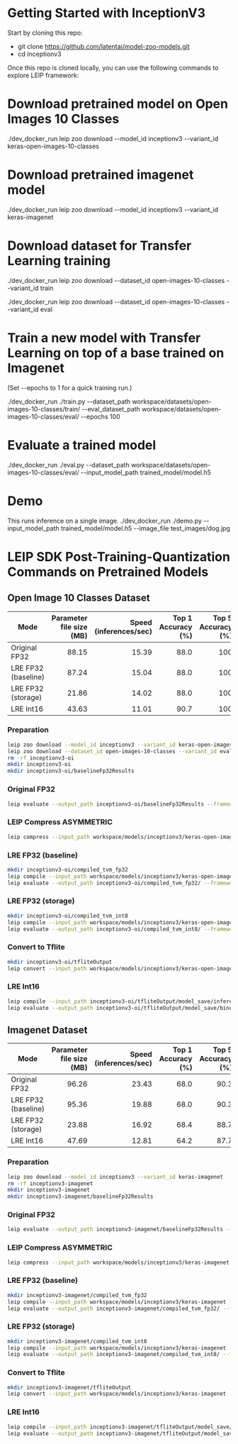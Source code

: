# Getting Started with InceptionV3

Start by cloning this repo:
* git clone https://github.com/latentai/model-zoo-models.git
* cd inceptionv3

Once this repo is cloned locally, you can use the following commands to explore LEIP framework:


# Download pretrained model on Open Images 10 Classes
./dev_docker_run leip zoo download --model_id inceptionv3 --variant_id keras-open-images-10-classes

# Download pretrained imagenet model
./dev_docker_run leip zoo download --model_id inceptionv3 --variant_id keras-imagenet

# Download dataset for Transfer Learning training
./dev_docker_run leip zoo download --dataset_id open-images-10-classes --variant_id train

./dev_docker_run leip zoo download --dataset_id open-images-10-classes --variant_id eval

# Train a new model with Transfer Learning on top of a base trained on Imagenet

(Set --epochs to 1 for a quick training run.)

./dev_docker_run ./train.py --dataset_path workspace/datasets/open-images-10-classes/train/  --eval_dataset_path workspace/datasets/open-images-10-classes/eval/ --epochs 100

# Evaluate a trained model

./dev_docker_run ./eval.py --dataset_path workspace/datasets/open-images-10-classes/eval/ --input_model_path trained_model/model.h5

# Demo

This runs inference on a single image.
./dev_docker_run ./demo.py --input_model_path trained_model/model.h5 --image_file test_images/dog.jpg

# LEIP SDK Post-Training-Quantization Commands on Pretrained Models
## Open Image 10 Classes Dataset
|       Mode        |Parameter file size (MB)|Speed (inferences/sec)|Top 1 Accuracy (%)|Top 5 Accuracy (%)|
|-------------------|-----------------------:|---------------------:|-----------------:|-----------------:|
|Original FP32      |                   88.15|                 15.39|              88.0|               100|
|LRE FP32 (baseline)|                   87.24|                 15.04|              88.0|               100|
|LRE FP32 (storage) |                   21.86|                 14.02|              88.0|               100|
|LRE Int16          |                   43.63|                 11.01|              90.7|               100|

### Preparation
```bash
leip zoo download --model_id inceptionv3 --variant_id keras-open-images-10-classes
leip zoo download --dataset_id open-images-10-classes --variant_id eval
rm -rf inceptionv3-oi
mkdir inceptionv3-oi
mkdir inceptionv3-oi/baselineFp32Results
```
### Original FP32
```bash
leip evaluate --output_path inceptionv3-oi/baselineFp32Results --framework tf --input_path workspace/models/inceptionv3/keras-open-images-10-classes --test_path workspace/datasets/open-images-10-classes/eval/index.txt --class_names workspace/models/inceptionv3/keras-open-images-10-classes/class_names.txt
```
### LEIP Compress ASYMMETRIC
```bash
leip compress --input_path workspace/models/inceptionv3/keras-open-images-10-classes --quantizer ASYMMETRIC --bits 8 --output_path inceptionv3-oi/checkpointCompressed/
```
### LRE FP32 (baseline)
```bash
mkdir inceptionv3-oi/compiled_tvm_fp32
leip compile --input_path workspace/models/inceptionv3/keras-open-images-10-classes --output_path inceptionv3-oi/compiled_tvm_fp32/bin --input_types=float32 --data_type=float32
leip evaluate --output_path inceptionv3-oi/compiled_tvm_fp32/ --framework lre --input_types=float32 --input_path inceptionv3-oi/compiled_tvm_fp32/bin --test_path workspace/datasets/open-images-10-classes/eval/index.txt --class_names workspace/models/inceptionv3/keras-open-images-10-classes/class_names.txt
```
### LRE FP32 (storage)
```bash
mkdir inceptionv3-oi/compiled_tvm_int8
leip compile --input_path workspace/models/inceptionv3/keras-open-images-10-classes --output_path inceptionv3-oi/compiled_tvm_int8/bin --input_types=uint8 --data_type=int8
leip evaluate --output_path inceptionv3-oi/compiled_tvm_int8/ --framework lre --input_types=uint8 --input_path inceptionv3-oi/compiled_tvm_int8/bin --test_path workspace/datasets/open-images-10-classes/eval/index.txt --class_names workspace/models/inceptionv3/keras-open-images-10-classes/class_names.txt
```
### Convert to Tflite
```bash
mkdir inceptionv3-oi/tfliteOutput
leip convert --input_path workspace/models/inceptionv3/keras-open-images-10-classes --framework tflite --output_path inceptionv3-oi/tfliteOutput --data_type int8 --policy TfLite --rep_dataset /shared-workdir/workspace/datasets/open-images-10-classes/eval/Apple/06e47f3aa0036947.jpg
```
### LRE Int16
```bash
leip compile --input_path inceptionv3-oi/tfliteOutput/model_save/inference_model.cast.tflite --output_path inceptionv3-oi/tfliteOutput/model_save/binuint8 --input_types=uint8
leip evaluate --output_path inceptionv3-oi/tfliteOutput/model_save/binuint8 --framework lre --input_types=uint8 --input_path inceptionv3-oi/tfliteOutput/model_save/binuint8 --test_path workspace/datasets/open-images-10-classes/eval/index.txt --class_names workspace/models/inceptionv3/keras-open-images-10-classes/class_names.txt --preprocessor ''
```

## Imagenet Dataset
|       Mode        |Parameter file size (MB)|Speed (inferences/sec)|Top 1 Accuracy (%)|Top 5 Accuracy (%)|
|-------------------|-----------------------:|---------------------:|-----------------:|-----------------:|
|Original FP32      |                   96.26|                 23.43|              68.0|              90.3|
|LRE FP32 (baseline)|                   95.36|                 19.88|              68.0|              90.3|
|LRE FP32 (storage) |                   23.88|                 16.92|              68.4|              88.7|
|LRE Int16          |                   47.69|                 12.81|              64.2|              87.7|

### Preparation
```bash
leip zoo download --model_id inceptionv3 --variant_id keras-imagenet
rm -rf inceptionv3-imagenet
mkdir inceptionv3-imagenet
mkdir inceptionv3-imagenet/baselineFp32Results
```
### Original FP32
```bash
leip evaluate --output_path inceptionv3-imagenet/baselineFp32Results --framework tf --input_path workspace/models/inceptionv3/keras-imagenet --test_path /shared/data/sample-models/resources/data/imagenet/testsets/testset_1000_images.preprocessed.1000.txt --class_names workspace/models/inceptionv3/keras-imagenet/class_names.txt
```
### LEIP Compress ASYMMETRIC
```bash
leip compress --input_path workspace/models/inceptionv3/keras-imagenet --quantizer ASYMMETRIC --bits 8 --output_path inceptionv3-imagenet/checkpointCompressed/
```
### LRE FP32 (baseline)
```bash
mkdir inceptionv3-imagenet/compiled_tvm_fp32
leip compile --input_path workspace/models/inceptionv3/keras-imagenet --output_path inceptionv3-imagenet/compiled_tvm_fp32/bin --input_types=float32 --data_type=float32
leip evaluate --output_path inceptionv3-imagenet/compiled_tvm_fp32/ --framework lre --input_types=float32 --input_path inceptionv3-imagenet/compiled_tvm_fp32/bin --test_path /shared/data/sample-models/resources/data/imagenet/testsets/testset_1000_images.preprocessed.1000.txt --class_names workspace/models/inceptionv3/keras-imagenet/class_names.txt
```
### LRE FP32 (storage)
```bash
mkdir inceptionv3-imagenet/compiled_tvm_int8
leip compile --input_path workspace/models/inceptionv3/keras-imagenet --output_path inceptionv3-imagenet/compiled_tvm_int8/bin --input_types=uint8 --data_type=int8
leip evaluate --output_path inceptionv3-imagenet/compiled_tvm_int8/ --framework lre --input_types=uint8 --input_path inceptionv3-imagenet/compiled_tvm_int8/bin --test_path /shared/data/sample-models/resources/data/imagenet/testsets/testset_1000_images.preprocessed.1000.txt --class_names workspace/models/inceptionv3/keras-imagenet/class_names.txt
```
### Convert to Tflite
```bash
mkdir inceptionv3-imagenet/tfliteOutput
leip convert --input_path workspace/models/inceptionv3/keras-imagenet --framework tflite --output_path inceptionv3-imagenet/tfliteOutput --data_type int8 --policy TfLite --rep_dataset /shared/data/sample-models/resources/images/imagenet_images/preprocessed/ILSVRC2012_val_00000001.JPEG
```
### LRE Int16
```bash
leip compile --input_path inceptionv3-imagenet/tfliteOutput/model_save/inference_model.cast.tflite --output_path inceptionv3-imagenet/tfliteOutput/model_save/binuint8 --input_types=uint8
leip evaluate --output_path inceptionv3-imagenet/tfliteOutput/model_save/binuint8 --framework lre --input_types=uint8 --input_path inceptionv3-imagenet/tfliteOutput/model_save/binuint8 --test_path /shared/data/sample-models/resources/data/imagenet/testsets/testset_1000_images.preprocessed.1000.txt --class_names workspace/models/inceptionv3/keras-imagenet/class_names.txt --preprocessor ''
```
